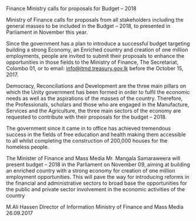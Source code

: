Finance Ministry calls for proposals for Budget – 2018

Ministry of Finance calls for proposals from all stakeholders including the general masses to be included in the Budget – 2018, to presented in Parliament in November this year.

Since the government has a plan to introduce a successful budget targeting building a strong Economy, an Enriched country and creation of one million employments, people are invited to submit their proposals to enhance the opportunities in those fields to the Ministry of Finance, The Secretariat, Colombo 01, or to email: info@itmd.treasury.gov.lk before the October 15, 2017.

Democracy, Reconciliations and Development are the three main pillars on which the Unity government has been formed in order to fulfil the economic needs as well as the aspirations of the masses of the country. Therefore, the Professionals, scholars and those who are engaged in the Manufacture, Services and the Agriculture, the three main sectors of the economy are requested to contribute with their proposals for the budget – 2018.

The government since it came in to office has achieved tremendous success in the fields of free education and health making them accessible to all whilst completing the construction of 200,000 houses for the homeless people.

The Minister of Finance and Mass Media Mr. Mangala Samaraweera will present budget – 2018 in the Parliament on November 09, aiming at building an enriched country with a strong economy for creation of one million employment opportunities. This will pave the way for introducing reforms in the financial and administrative sectors to broad base the opportunities for the public and private sector involvement in the economic activities of the country

M.Ali Hassen Director of Information Ministry of Finance and Mass Media 26.09.2017
